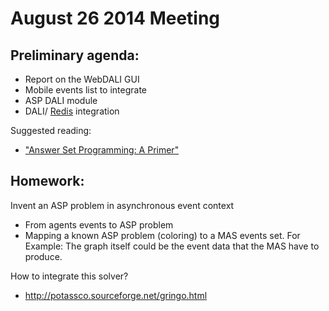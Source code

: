 # August 26 2014 Meeting

## Preliminary agenda:
* Report on the WebDALI GUI 
* Mobile events list to integrate
* ASP DALI module
* DALI/ [Redis](http://redis.io) integration

Suggested reading: 
* ["Answer Set Programming: A Primer"](http://www.kr.tuwien.ac.at/staff/tkren/pub/2009/rw2009-asp.pdf)

## Homework:
Invent an ASP problem in asynchronous event context
- From agents events to ASP problem
- Mapping a known ASP problem (coloring) to a MAS events set. For Example: The graph itself could be the event data that the MAS have to produce.

How to integrate this solver?
* http://potassco.sourceforge.net/gringo.html

